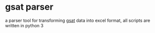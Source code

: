 # gsat parser
a parser tool for transforming [gsat](https://github.com/Sea-n/gsat) data into excel format, all scripts are written in python 3
